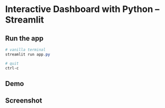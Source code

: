 
# Interactive Dashboard with Python – Streamlit

## Run the app
```Powershell
# vanilla terminal
streamlit run app.py

# quit
ctrl-c
```

## Demo


## Screenshot


